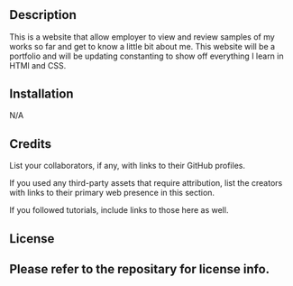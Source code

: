 # <Alex Tran Professional Portflio>

## Description

This is a website that allow employer to view and review samples of my works so far and get to know a little bit about me. This website will be a portfolio and will be updating constanting to show off everything I learn in HTMl and CSS.


## Installation

N/A

## Credits

List your collaborators, if any, with links to their GitHub profiles.

If you used any third-party assets that require attribution, list the creators with links to their primary web presence in this section.

If you followed tutorials, include links to those here as well.

## License

Please refer to the repositary for license info.
---






